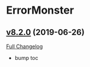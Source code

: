 # ErrorMonster

## [v8.2.0](https://github.com/funkydude/ErrorMonster/tree/v8.2.0) (2019-06-26)
[Full Changelog](https://github.com/funkydude/ErrorMonster/compare/v8.0.2...v8.2.0)

- bump toc  

